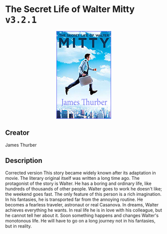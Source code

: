 
# The Secret Life of Walter Mitty <kbd>v3.2.1</kbd>

<center>
  <img src="./cover-1024.jpg"/>
</center>

## Creator
James Thurber

## Description
Corrected version	This story became widely known after its adaptation in movie. The literary original itself was written a long time ago. The protagonist of the story is Walter. He has a boring and ordinary life, like hundreds of thousands of other people. Walter goes to work he doesn't like; the weekend goes fast. The only feature of this person is a rich imagination. In his fantasies, he is transported far from the annoying routine. He becomes a fearless traveler, astronaut or real Casanova. In dreams, Walter achieves everything he wants. In real life he is in love with his colleague, but he cannot tell her about it. Soon something happens and changes Walter's monotonous life. He will have to go on a long journey not in his fantasies, but in reality.

